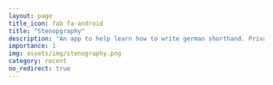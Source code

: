 ```yaml
---
layout: page
title_icon: fab fa-android
title: "Stenopgraphy"
description: "An app to help learn how to write german shorthand. Private contract, unpublished."
importance: 1
img: assets/img/stenography.png
category: recent
no_redirect: true
---
```

